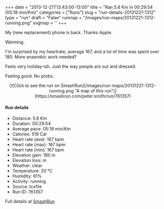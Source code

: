 +++
date = "2013-12-21T13:43:00-13:00"
title = "Ran 5.6 Km in 00:29:54 (05:18 min/Km)"
categories = ["Runs"]
slug = "run-details-20131221-1312"
type = "run"
draft = "False"
runmap = "/images/run-maps/20131221-1312-running.png"
svgmap = '<polyline points="94 48, 97 43, 100 32, 83 30, 67 36, 37 60, 17 66, 15 68, 7 70, 0 67, 0 63, 21 49, 42 36, 49 32, 64 38, 74 52, 88 54, 93 48">'
+++

My (new replacement) phone is back. Thanks Apple. 

Warming. 

I'm surprised by my heartrate; average 167, and a lot of time was spent over 180. More anaerobic work needed?

Feels very holiday-ish. Just the way people are out and dressed. 

Feeling good. No probs. 



<!--more-->

<center>
[![Click to see the run on SmashRun](/images/run-maps/20131221-1312-running.png "A map of this run")](https://smashrun.com/peter.smith/run/761357)
</center>

#### Run details

* Distance: 5.6 Km
* Duration: 00:29:54
* Average pace: 05:18 min/Km
* Calories: 519 Cal
* Heart rate (ave): 167 bpm
* Heart rate (max): 167 bpm
* Heart rate (min): 167 bpm
* Elevation gain: 180 m
* Elevation loss:  m
* Weather: clear
* Temperature: 20 &deg;C
* Humidity: 61%
* Activity: running
* Source: tcxfile
* Run ID: 761357

Full details at [SmashRun](https://smashrun.com/peter.smith/run/761357)